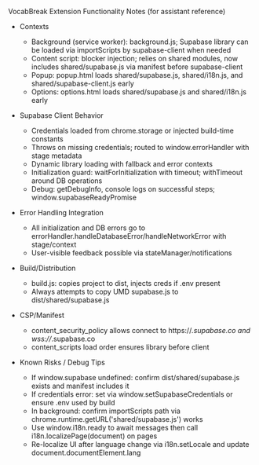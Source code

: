 VocabBreak Extension Functionality Notes (for assistant reference)

- Contexts
  - Background (service worker): background.js; Supabase library can be loaded via importScripts by supabase-client when needed
  - Content script: blocker injection; relies on shared modules, now includes shared/supabase.js via manifest before supabase-client
  - Popup: popup.html loads shared/supabase.js, shared/i18n.js, and shared/supabase-client.js early
  - Options: options.html loads shared/supabase.js and shared/i18n.js early

- Supabase Client Behavior
  - Credentials loaded from chrome.storage or injected build-time constants
  - Throws on missing credentials; routed to window.errorHandler with stage metadata
  - Dynamic library loading with fallback and error contexts
  - Initialization guard: waitForInitialization with timeout; withTimeout around DB operations
  - Debug: getDebugInfo, console logs on successful steps; window.supabaseReadyPromise

- Error Handling Integration
  - All initialization and DB errors go to errorHandler.handleDatabaseError/handleNetworkError with stage/context
  - User-visible feedback possible via stateManager/notifications

- Build/Distribution
  - build.js: copies project to dist, injects creds if .env present
  - Always attempts to copy UMD supabase.js to dist/shared/supabase.js

- CSP/Manifest
  - content_security_policy allows connect to https://*.supabase.co and wss://*.supabase.co
  - content_scripts load order ensures library before client

- Known Risks / Debug Tips
  - If window.supabase undefined: confirm dist/shared/supabase.js exists and manifest includes it
  - If credentials error: set via window.setSupabaseCredentials or ensure .env used by build
  - In background: confirm importScripts path via chrome.runtime.getURL('shared/supabase.js') works
  - Use window.i18n.ready to await messages then call i18n.localizePage(document) on pages
  - Re-localize UI after language change via i18n.setLocale and update document.documentElement.lang

